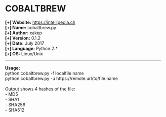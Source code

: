 # COBALTBREW

<b>[+] Website:</b> https://intellipedia.ch <br />
<b>[+] Name:</b> cobaltbrew.py <br />
<b>[+] Author:</b> xakep <br />
<b>[+] Version:</b> 0.1.2 <br />
<b>[+] Date:</b> July 2017<br />
<b>[+] Language:</b> Python 2.* <br />
<b>[+] OS:</b> Linux/Unix <br />
<hr>
<b>Usage:</b><br />
python cobaltbrew.py -f localfile.name<br />
python cobaltbrew.py -u https://remote.url/to/file.name<br /><br />
Output shows 4 hashes of the file:<br />
- MD5<br />
- SHA1<br />
- SHA256<br />
- SHA512<br />
